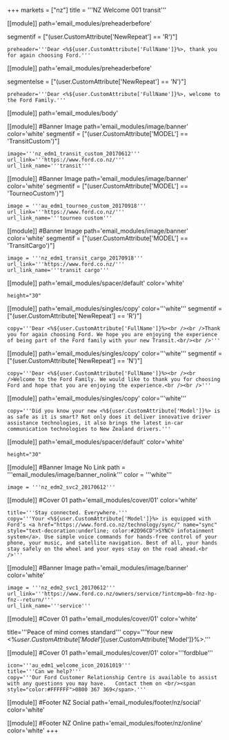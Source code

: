 +++
markets = ["nz"]
title = '''NZ Welcome 001 transit'''

[[module]]
path='email_modules/preheaderbefore'

segmentif = ["(user.CustomAttribute['NewRepeat'] == 'R')"]

	preheader='''Dear <%${user.CustomAttribute['FullName']}%>, thank you for again choosing Ford.'''

[[module]]
path='email_modules/preheaderbefore'

segmentelse = ["(user.CustomAttribute['NewRepeat'] == 'N')"]

	preheader='''Dear <%${user.CustomAttribute['FullName']}%>, welcome to the Ford Family.'''

[[module]]
path='email_modules/body'


[[module]] #Banner Image
path='email_modules/image/banner'
color='white'
segmentif = ["(user.CustomAttribute['MODEL'] == 'TransitCustom')"]
    
    image='''nz_edm1_transit_custom_20170612'''
 	url_link='''https://www.ford.co.nz/'''
 	url_link_name='''transit'''
    
    
[[module]] #Banner Image
path='email_modules/image/banner'
color='white'
segmentif = ["(user.CustomAttribute['MODEL'] == 'TourneoCustom')"]

	image = '''au_edm1_tourneo_custom_20170918'''
    url_link='''https://www.ford.co.nz/'''
	url_link_name='''tourneo custom'''

[[module]] #Banner Image
path='email_modules/image/banner'
color='white'
segmentif = ["(user.CustomAttribute['MODEL'] == 'TransitCargo')"]

	image = '''nz_edm1_transit_cargo_20170918'''
    url_link='''https://www.ford.co.nz/'''
	url_link_name='''transit cargo'''
    

[[module]]
path='email_modules/spacer/default'
color='white'

	height="30"
    
[[module]]
path='email_modules/singles/copy'
color='''white'''
segmentif = ["(user.CustomAttribute['NewRepeat'] == 'R')"]

	copy='''Dear <%${user.CustomAttribute['FullName']}%><br /><br />Thank you for again choosing Ford. We hope you are enjoying the experience of being part of the Ford family with your new Transit.<br/><br />'''

[[module]]
path='email_modules/singles/copy'
color='''white'''
segmentif = ["(user.CustomAttribute['NewRepeat'] == 'N')"]

    copy='''Dear <%${user.CustomAttribute['FullName']}%><br /><br />Welcome to the Ford Family. We would like to thank you for choosing Ford and hope that you are enjoying the experience.<br /><br />'''

[[module]]
path='email_modules/singles/copy'
color='''white'''


    copy='''Did you know your new <%${user.CustomAttribute['Model']}%> is as safe as it is smart? Not only does it deliver innovative driver assistance technologies, it also brings the latest in-car communication technologies to New Zealand drivers.'''

[[module]]
path='email_modules/spacer/default'
color='white'

	height="30"
    
 [[module]] #Banner Image No Link
path = '''email_modules/image/banner_nolink'''
color = '''white'''

	image = '''nz_edm2_svc2_20170612'''

[[module]] #Cover 01 
path='email_modules/cover/01'
color='white'

	title='''Stay connected. Everywhere.'''
	copy='''Your <%${user.CustomAttribute['Model']}%> is equipped with Ford’s <a href="https://www.ford.co.nz/technology/sync/" name="sync" style="text-decoration:underline; color:#2D96CD">SYNC® infotainment system</a>. Use simple voice commands for hands-free control of your phone, your music, and satellite navigation. Best of all, your hands stay safely on the wheel and your eyes stay on the road ahead.<br />'''

[[module]] #Banner Image
path='email_modules/image/banner'
color='white'

	image = '''nz_edm2_svc1_20170612'''
    url_link='''https://www.ford.co.nz/owners/service/?intcmp=bb-fnz-hp-fnz--return/'''
	url_link_name='''service'''


[[module]] #Cover 01 
path='email_modules/cover/01'
color='white'

 title='''Peace of mind comes standard'''
	copy='''Your new <%${user.CustomAttribute['Model']}%> includes a 3-year/100,000km warranty, 3-year roadside assistance, and 12-month/30,000km service intervals (whichever occurs first).<br /><br />You will also receive an email from us within the next two months reminding you to book your Peace of Mind checkup. This is a quick, complimentary inspection to ensure that you are happy with how your vehicle is running. It also provides an opportunity to discuss any questions or concerns you may have about your new <%${user.CustomAttribute['Model']}%>.'''

[[module]] #Cover 01
path='email_modules/cover/01'
color='''fordblue'''

	icon='''au_edm1_welcome_icon_20161019'''
	title='''Can we help?'''
	copy='''Our Ford Customer Relationship Centre is available to assist with any questions you may have.   Contact them on <br/><span style="color:#FFFFFF">0800 367 369</span>.'''

[[module]] #Footer NZ Social
path='email_modules/footer/nz/social'
color='white'


[[module]] #Footer NZ Online
path='email_modules/footer/nz/online'
color='white'
+++
